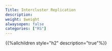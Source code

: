 ```yaml
---
Title: Intercluster Replication
description: 
weight: $weight
alwaysopen: false
categories: ["RS"]
---
```

{{%allchildren style="h2" description="true"%}}